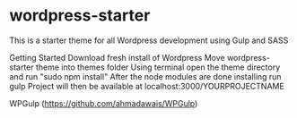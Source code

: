 # wordpress-starter
This is a starter theme for all Wordpress development using Gulp and SASS

Getting Started
Download fresh install of Wordpress
Move wordpress-starter theme into themes folder
Using terminal open the theme directory and run "sudo npm install"
After the node modules are done installing run gulp
Project will then be available at localhost:3000/YOURPROJECTNAME

WPGulp (https://github.com/ahmadawais/WPGulp)